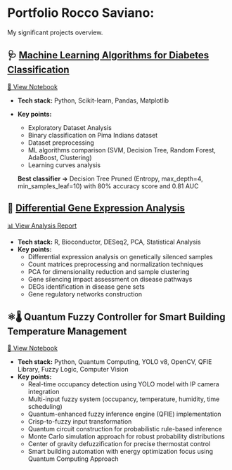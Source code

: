 # Portfolio Rocco Saviano:
My significant projects overview.

## 🩺 [Machine Learning Algorithms for Diabetes Classification](https://github.com/nabbone17/Portfolio-RoccoSaviano/tree/main/Pima-Indian-Diabete) 
[📓 View Notebook](https://nbviewer.org/github/roccosaviano/Portfolio-RoccoSaviano/blob/main/Pima-Indian-Diabete/PimaIndian_Diabete_Classifcation_Study.ipynb)
- **Tech stack:** Python, Scikit-learn, Pandas, Matplotlib
- **Key points:**
  - Exploratory Dataset Analysis 
  - Binary classification on Pima Indians dataset
  - Dataset preprocessing 
  - ML algorithms comparison (SVM, Decision Tree, Random Forest, AdaBoost, Clustering)
  - Learning curves analysis

  **Best classifier ->** Decision Tree Pruned (Entropy, max_depth=4, min_samples_leaf=10) with 80% accuracy score and 0.81 AUC 
 
## 🧬 [Differential Gene Expression Analysis](https://github.com/nabbone17/Portfolio-RoccoSaviano/tree/main/GeneExpression)
[📊 View Analysis Report](https://roccosaviano.github.io/Portfolio-RoccoSaviano/GeneExpression/Differential_Gene_Expression_analysis.html)
- **Tech stack:** R, Bioconductor, DESeq2, PCA, Statistical Analysis
- **Key points:**
  - Differential expression analysis on genetically silenced samples
  - Count matrices preprocessing and normalization techniques
  - PCA for dimensionality reduction and sample clustering
  - Gene silencing impact assessment on disease pathways
  - DEGs identification in disease gene sets
  - Gene regulatory networks construction

## ⚛️🌡️ Quantum Fuzzy Controller for Smart Building Temperature Management
[📓 View Notebook]()

- **Tech stack:** Python, Quantum Computing, YOLO v8, OpenCV, QFIE Library, Fuzzy Logic, Computer Vision
- **Key points:**
  - Real-time occupancy detection using YOLO model with IP camera integration
  - Multi-input fuzzy system (occupancy, temperature, humidity, time scheduling)
  - Quantum-enhanced fuzzy inference engine (QFIE) implementation
  - Crisp-to-fuzzy input transformation
  - Quantum circuit construction for probabilistic rule-based inference
  - Monte Carlo simulation approach for robust probability distributions
  - Center of gravity defuzzification for precise thermostat control
  - Smart building automation with energy optimization focus using Quantum Computing Approach 

